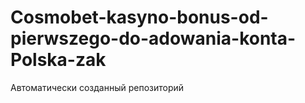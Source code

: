 # Cosmobet-kasyno-bonus-od-pierwszego-do-adowania-konta-Polska-zak
Автоматически созданный репозиторий
